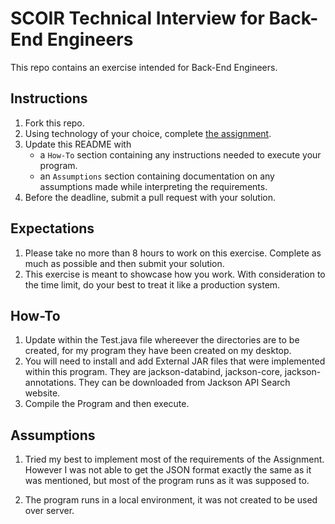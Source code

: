 # SCOIR Technical Interview for Back-End Engineers
This repo contains an exercise intended for Back-End Engineers.

## Instructions
1. Fork this repo.
1. Using technology of your choice, complete [the assignment](./Assignment.md).
1. Update this README with
    * a `How-To` section containing any instructions needed to execute your program.
    * an `Assumptions` section containing documentation on any assumptions made while interpreting the requirements.
1. Before the deadline, submit a pull request with your solution.

## Expectations
1. Please take no more than 8 hours to work on this exercise. Complete as much as possible and then submit your solution.
1. This exercise is meant to showcase how you work. With consideration to the time limit, do your best to treat it like a production system.

## How-To
1. Update within the Test.java file whereever the directories are to be created, for my program they have been created on my desktop.
2. You will need to install and add External JAR files that were implemented within this program. They are 
   jackson-databind, jackson-core, jackson-annotations. They can be downloaded from Jackson API Search website. 
3. Compile the Program and then execute.

## Assumptions
1. Tried my best to implement most of the requirements of the Assignment. However I was not able to get the JSON format exactly the same as
it was mentioned, but most of the program runs as it was supposed to. 

2. The program runs in a local environment, it was not created to be used over server. 




